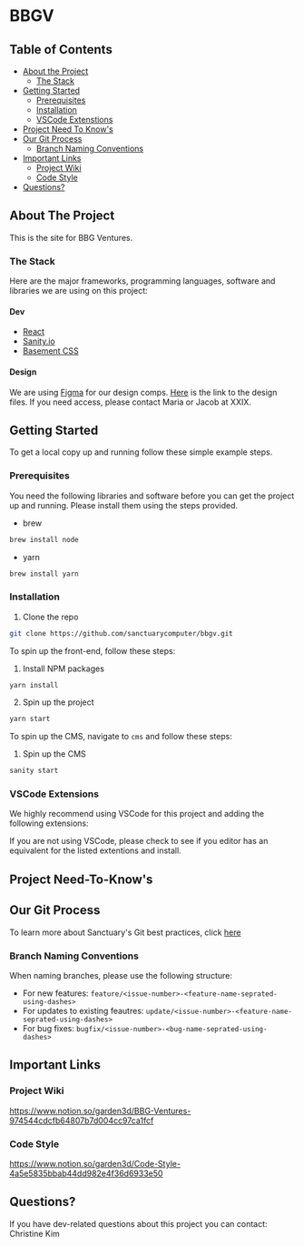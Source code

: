 # BBGV

<!-- TABLE OF CONTENTS -->

## Table of Contents

- [About the Project](#about-the-project)
  - [The Stack](#the-stack)
- [Getting Started](#getting-started)
  - [Prerequisites](#prerequisites)
  - [Installation](#installation)
  - [VSCode Extenstions](#vscode-extensions)
- [Project Need To Know's](#project-need-to-knows)
- [Our Git Process](#our-git-process)
  - [Branch Naming Conventions](#branch-naming-conventions)
- [Important Links](#important-links)
  - [Project Wiki](#project-wiki)
  - [Code Style](#code-style)
- [Questions?](#questions)

<!-- ABOUT THE PROJECT -->

## About The Project

This is the site for BBG Ventures.

### The Stack

Here are the major frameworks, programming languages, software and libraries we are using on this project:

#### Dev

- [React](https://reactjs.org/)
- [Sanity.io](https://www.sanity.io/)
- [Basement CSS](https://basement.sanctuary.computer/)

#### Design

We are using [Figma](https://www.figma.com) for our design comps.
[Here](https://www.figma.com/file/NictgIXTLZ4Oa18gvZTOf9/BBGV?node-id=963%3A3606) is the link to the design files. If you need access, please contact Maria or Jacob at XXIX.

<!-- GETTING STARTED -->

## Getting Started

To get a local copy up and running follow these simple example steps.

### Prerequisites

You need the following libraries and software before you can get the project up and running. Please install them using the steps provided.

- brew

```sh
brew install node
```

- yarn

```sh
brew install yarn
```

### Installation

1. Clone the repo

```sh
git clone https://github.com/sanctuarycomputer/bbgv.git
```

To spin up the front-end, follow these steps:

1. Install NPM packages

```sh
yarn install
```

2. Spin up the project

```sh
yarn start
```

To spin up the CMS, navigate to `cms` and follow these steps:

1. Spin up the CMS

```sh
sanity start
```

### VSCode Extensions

We highly recommend using VSCode for this project and adding the following extensions:
<List extensions here>

If you are not using VSCode, please check to see if you editor has an equivalent for the listed extentions and install.

## Project Need-To-Know's

## Our Git Process

To learn more about Sanctuary's Git best practices, click [here](https://www.notion.so/garden3d/Git-best-practices-039a1aa4b86649d184bb3ea71efbef25)

### Branch Naming Conventions

When naming branches, please use the following structure:

- For new features: `feature/<issue-number>-<feature-name-seprated-using-dashes>`
- For updates to existing feautres: `update/<issue-number>-<feature-name-seprated-using-dashes>`
- For bug fixes: `bugfix/<issue-number>-<bug-name-seprated-using-dashes>`

## Important Links

### Project Wiki

https://www.notion.so/garden3d/BBG-Ventures-974544cdcfb64807b7d004cc97ca1fcf

### Code Style

https://www.notion.so/garden3d/Code-Style-4a5e5835bbab44dd982e4f36d6933e50

## Questions?

If you have dev-related questions about this project you can contact:
Christine Kim
